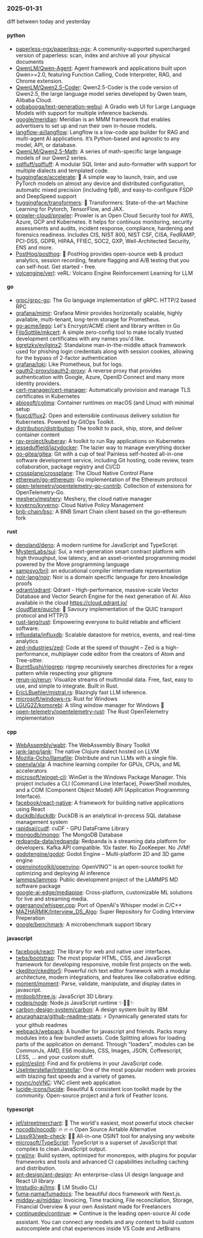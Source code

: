 ### 2025-01-31
diff between today and yesterday

#### python
* [paperless-ngx/paperless-ngx](https://github.com/paperless-ngx/paperless-ngx): A community-supported supercharged version of paperless: scan, index and archive all your physical documents
* [QwenLM/Qwen-Agent](https://github.com/QwenLM/Qwen-Agent): Agent framework and applications built upon Qwen>=2.0, featuring Function Calling, Code Interpreter, RAG, and Chrome extension.
* [QwenLM/Qwen2.5-Coder](https://github.com/QwenLM/Qwen2.5-Coder): Qwen2.5-Coder is the code version of Qwen2.5, the large language model series developed by Qwen team, Alibaba Cloud.
* [oobabooga/text-generation-webui](https://github.com/oobabooga/text-generation-webui): A Gradio web UI for Large Language Models with support for multiple inference backends.
* [google/meridian](https://github.com/google/meridian): Meridian is an MMM framework that enables advertisers to set up and run their own in-house models.
* [langflow-ai/langflow](https://github.com/langflow-ai/langflow): Langflow is a low-code app builder for RAG and multi-agent AI applications. It’s Python-based and agnostic to any model, API, or database.
* [QwenLM/Qwen2.5-Math](https://github.com/QwenLM/Qwen2.5-Math): A series of math-specific large language models of our Qwen2 series.
* [sqlfluff/sqlfluff](https://github.com/sqlfluff/sqlfluff): A modular SQL linter and auto-formatter with support for multiple dialects and templated code.
* [huggingface/accelerate](https://github.com/huggingface/accelerate): 🚀 A simple way to launch, train, and use PyTorch models on almost any device and distributed configuration, automatic mixed precision (including fp8), and easy-to-configure FSDP and DeepSpeed support
* [huggingface/transformers](https://github.com/huggingface/transformers): 🤗 Transformers: State-of-the-art Machine Learning for Pytorch, TensorFlow, and JAX.
* [prowler-cloud/prowler](https://github.com/prowler-cloud/prowler): Prowler is an Open Cloud Security tool for AWS, Azure, GCP and Kubernetes. It helps for continuos monitoring, security assessments and audits, incident response, compliance, hardening and forensics readiness. Includes CIS, NIST 800, NIST CSF, CISA, FedRAMP, PCI-DSS, GDPR, HIPAA, FFIEC, SOC2, GXP, Well-Architected Security, ENS and more.
* [PostHog/posthog](https://github.com/PostHog/posthog): 🦔 PostHog provides open-source web & product analytics, session recording, feature flagging and A/B testing that you can self-host. Get started - free.
* [volcengine/verl](https://github.com/volcengine/verl): veRL: Volcano Engine Reinforcement Learning for LLM

#### go
* [grpc/grpc-go](https://github.com/grpc/grpc-go): The Go language implementation of gRPC. HTTP/2 based RPC
* [grafana/mimir](https://github.com/grafana/mimir): Grafana Mimir provides horizontally scalable, highly available, multi-tenant, long-term storage for Prometheus.
* [go-acme/lego](https://github.com/go-acme/lego): Let's Encrypt/ACME client and library written in Go
* [FiloSottile/mkcert](https://github.com/FiloSottile/mkcert): A simple zero-config tool to make locally trusted development certificates with any names you'd like.
* [kgretzky/evilginx2](https://github.com/kgretzky/evilginx2): Standalone man-in-the-middle attack framework used for phishing login credentials along with session cookies, allowing for the bypass of 2-factor authentication
* [grafana/loki](https://github.com/grafana/loki): Like Prometheus, but for logs.
* [oauth2-proxy/oauth2-proxy](https://github.com/oauth2-proxy/oauth2-proxy): A reverse proxy that provides authentication with Google, Azure, OpenID Connect and many more identity providers.
* [cert-manager/cert-manager](https://github.com/cert-manager/cert-manager): Automatically provision and manage TLS certificates in Kubernetes
* [abiosoft/colima](https://github.com/abiosoft/colima): Container runtimes on macOS (and Linux) with minimal setup
* [fluxcd/flux2](https://github.com/fluxcd/flux2): Open and extensible continuous delivery solution for Kubernetes. Powered by GitOps Toolkit.
* [distribution/distribution](https://github.com/distribution/distribution): The toolkit to pack, ship, store, and deliver container content
* [ray-project/kuberay](https://github.com/ray-project/kuberay): A toolkit to run Ray applications on Kubernetes
* [jesseduffield/lazydocker](https://github.com/jesseduffield/lazydocker): The lazier way to manage everything docker
* [go-gitea/gitea](https://github.com/go-gitea/gitea): Git with a cup of tea! Painless self-hosted all-in-one software development service, including Git hosting, code review, team collaboration, package registry and CI/CD
* [crossplane/crossplane](https://github.com/crossplane/crossplane): The Cloud Native Control Plane
* [ethereum/go-ethereum](https://github.com/ethereum/go-ethereum): Go implementation of the Ethereum protocol
* [open-telemetry/opentelemetry-go-contrib](https://github.com/open-telemetry/opentelemetry-go-contrib): Collection of extensions for OpenTelemetry-Go.
* [meshery/meshery](https://github.com/meshery/meshery): Meshery, the cloud native manager
* [kyverno/kyverno](https://github.com/kyverno/kyverno): Cloud Native Policy Management
* [bnb-chain/bsc](https://github.com/bnb-chain/bsc): A BNB Smart Chain client based on the go-ethereum fork

#### rust
* [denoland/deno](https://github.com/denoland/deno): A modern runtime for JavaScript and TypeScript.
* [MystenLabs/sui](https://github.com/MystenLabs/sui): Sui, a next-generation smart contract platform with high throughput, low latency, and an asset-oriented programming model powered by the Move programming language
* [sampsyo/bril](https://github.com/sampsyo/bril): an educational compiler intermediate representation
* [noir-lang/noir](https://github.com/noir-lang/noir): Noir is a domain specific language for zero knowledge proofs
* [qdrant/qdrant](https://github.com/qdrant/qdrant): Qdrant - High-performance, massive-scale Vector Database and Vector Search Engine for the next generation of AI. Also available in the cloud https://cloud.qdrant.io/
* [cloudflare/quiche](https://github.com/cloudflare/quiche): 🥧 Savoury implementation of the QUIC transport protocol and HTTP/3
* [rust-lang/rust](https://github.com/rust-lang/rust): Empowering everyone to build reliable and efficient software.
* [influxdata/influxdb](https://github.com/influxdata/influxdb): Scalable datastore for metrics, events, and real-time analytics
* [zed-industries/zed](https://github.com/zed-industries/zed): Code at the speed of thought – Zed is a high-performance, multiplayer code editor from the creators of Atom and Tree-sitter.
* [BurntSushi/ripgrep](https://github.com/BurntSushi/ripgrep): ripgrep recursively searches directories for a regex pattern while respecting your gitignore
* [rerun-io/rerun](https://github.com/rerun-io/rerun): Visualize streams of multimodal data. Free, fast, easy to use, and simple to integrate. Built in Rust.
* [EricLBuehler/mistral.rs](https://github.com/EricLBuehler/mistral.rs): Blazingly fast LLM inference.
* [microsoft/windows-rs](https://github.com/microsoft/windows-rs): Rust for Windows
* [LGUG2Z/komorebi](https://github.com/LGUG2Z/komorebi): A tiling window manager for Windows 🍉
* [open-telemetry/opentelemetry-rust](https://github.com/open-telemetry/opentelemetry-rust): The Rust OpenTelemetry implementation

#### cpp
* [WebAssembly/wabt](https://github.com/WebAssembly/wabt): The WebAssembly Binary Toolkit
* [jank-lang/jank](https://github.com/jank-lang/jank): The native Clojure dialect hosted on LLVM
* [Mozilla-Ocho/llamafile](https://github.com/Mozilla-Ocho/llamafile): Distribute and run LLMs with a single file.
* [openxla/xla](https://github.com/openxla/xla): A machine learning compiler for GPUs, CPUs, and ML accelerators
* [microsoft/winget-cli](https://github.com/microsoft/winget-cli): WinGet is the Windows Package Manager. This project includes a CLI (Command Line Interface), PowerShell modules, and a COM (Component Object Model) API (Application Programming Interface).
* [facebook/react-native](https://github.com/facebook/react-native): A framework for building native applications using React
* [duckdb/duckdb](https://github.com/duckdb/duckdb): DuckDB is an analytical in-process SQL database management system
* [rapidsai/cudf](https://github.com/rapidsai/cudf): cuDF - GPU DataFrame Library
* [mongodb/mongo](https://github.com/mongodb/mongo): The MongoDB Database
* [redpanda-data/redpanda](https://github.com/redpanda-data/redpanda): Redpanda is a streaming data platform for developers. Kafka API compatible. 10x faster. No ZooKeeper. No JVM!
* [godotengine/godot](https://github.com/godotengine/godot): Godot Engine – Multi-platform 2D and 3D game engine
* [openvinotoolkit/openvino](https://github.com/openvinotoolkit/openvino): OpenVINO™ is an open-source toolkit for optimizing and deploying AI inference
* [lammps/lammps](https://github.com/lammps/lammps): Public development project of the LAMMPS MD software package
* [google-ai-edge/mediapipe](https://github.com/google-ai-edge/mediapipe): Cross-platform, customizable ML solutions for live and streaming media.
* [ggerganov/whisper.cpp](https://github.com/ggerganov/whisper.cpp): Port of OpenAI's Whisper model in C/C++
* [MAZHARMIK/Interview_DS_Algo](https://github.com/MAZHARMIK/Interview_DS_Algo): Super Repository for Coding Interview Preperation
* [google/benchmark](https://github.com/google/benchmark): A microbenchmark support library

#### javascript
* [facebook/react](https://github.com/facebook/react): The library for web and native user interfaces.
* [twbs/bootstrap](https://github.com/twbs/bootstrap): The most popular HTML, CSS, and JavaScript framework for developing responsive, mobile first projects on the web.
* [ckeditor/ckeditor5](https://github.com/ckeditor/ckeditor5): Powerful rich text editor framework with a modular architecture, modern integrations, and features like collaborative editing.
* [moment/moment](https://github.com/moment/moment): Parse, validate, manipulate, and display dates in javascript.
* [mrdoob/three.js](https://github.com/mrdoob/three.js): JavaScript 3D Library.
* [nodejs/node](https://github.com/nodejs/node): Node.js JavaScript runtime ✨🐢🚀✨
* [carbon-design-system/carbon](https://github.com/carbon-design-system/carbon): A design system built by IBM
* [anuraghazra/github-readme-stats](https://github.com/anuraghazra/github-readme-stats): ⚡ Dynamically generated stats for your github readmes
* [webpack/webpack](https://github.com/webpack/webpack): A bundler for javascript and friends. Packs many modules into a few bundled assets. Code Splitting allows for loading parts of the application on demand. Through "loaders", modules can be CommonJs, AMD, ES6 modules, CSS, Images, JSON, Coffeescript, LESS, ... and your custom stuff.
* [eslint/eslint](https://github.com/eslint/eslint): Find and fix problems in your JavaScript code.
* [UseInterstellar/Interstellar](https://github.com/UseInterstellar/Interstellar): One of the most popular modern web proxies with blazing fast speeds and a variety of games.
* [novnc/noVNC](https://github.com/novnc/noVNC): VNC client web application
* [lucide-icons/lucide](https://github.com/lucide-icons/lucide): Beautiful & consistent icon toolkit made by the community. Open-source project and a fork of Feather Icons.

#### typescript
* [jef/streetmerchant](https://github.com/jef/streetmerchant): 🤖 The world's easiest, most powerful stock checker
* [nocodb/nocodb](https://github.com/nocodb/nocodb): 🔥 🔥 🔥 Open Source Airtable Alternative
* [Lissy93/web-check](https://github.com/Lissy93/web-check): 🕵️‍♂️ All-in-one OSINT tool for analysing any website
* [microsoft/TypeScript](https://github.com/microsoft/TypeScript): TypeScript is a superset of JavaScript that compiles to clean JavaScript output.
* [nrwl/nx](https://github.com/nrwl/nx): Build system, optimized for monorepos, with plugins for popular frameworks and tools and advanced CI capabilities including caching and distribution.
* [ant-design/ant-design](https://github.com/ant-design/ant-design): An enterprise-class UI design language and React UI library
* [lmstudio-ai/lms](https://github.com/lmstudio-ai/lms): 👾 LM Studio CLI
* [fuma-nama/fumadocs](https://github.com/fuma-nama/fumadocs): The beautiful docs framework with Next.js.
* [midday-ai/midday](https://github.com/midday-ai/midday): Invoicing, Time tracking, File reconciliation, Storage, Financial Overview & your own Assistant made for Freelancers
* [continuedev/continue](https://github.com/continuedev/continue): ⏩ Continue is the leading open-source AI code assistant. You can connect any models and any context to build custom autocomplete and chat experiences inside VS Code and JetBrains

